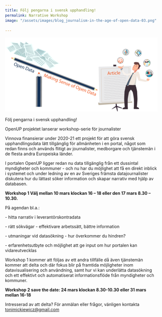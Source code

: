 ```yaml
---
title: Följ pengarna i svensk upphandling!
permalink: Narrative Workshop
image: "/assets/images/blog_journalism-in-the-age-of-open-data-03.png"

---
```

![](/assets/images/blog_journalism-in-the-age-of-open-data-03.png)

Följ pengarna i svensk upphandling!

OpenUP projektet lanserar workshop-serie för journalister

Vinnova finansierar under 2020-21 ett projekt för att göra svensk upphandlingsdata lätt tillgänglig för allmänheten i en portal, något som redan finns och används flitigt av journalister, medborgare och tjänstemän i de flesta andra Europeiska länder.

I portalen OpenUP ligger redan nu data tillgänglig från ett dussintal myndigheter och kommuner - och nu har du möjlighet att få en direkt inblick i systemet och under ledning av en av Sveriges främsta datajournalister diskutera hur du lättast söker information och skapar narrativ med hjälp av databasen.

**Workshop 1 Välj mellan 10 mars klockan 16 – 18 eller den 17 mars 8.30 – 10.30.**

På agendan bl.a.:

\- hitta narrativ i leverantörskontradata

\- rätt sökvägar - effektivare arbetssätt, bättre information

\- utmaningar vid datasökning - hur överkommer du hindren?

\- erfarenhetsutbyte och möjlighet att ge input om hur portalen kan vidareutvecklas

Workshop 1 kommer att följas av ett andra tillfälle då även tjänstemän kommer att delta och där fokus blir på framtida möjligheter inom datavisualisering och användning, samt hur vi kan underlätta datasökning och ett effektivt och automatiserat informationsflöde från myndigheter och kommuner.

**Workshop 2 save the date: 24 mars klockan 8.30-10.30 eller 31 mars mellan 16-18**

Intresserad av att delta? För anmälan eller frågor, vänligen kontakta [tonimickiewicz@gmail.com](mailto:tonimickiewicz@gmail.com)